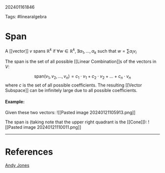 202401161846

Tags: #linearalgebra 

# Span
A [[vector]] $v$ spans $\mathbb{R}^k$ if $\forall w \in \mathbb{R}^k, \exists \alpha_1,\dots,\alpha_k$ such that $w = \sum\alpha_iv_i$

The span is the set of all possible [[Linear Combination]]s of the vectors in $V$:

$$
\text{span}(v_1,v_2,\dots,v_n) = c_1\cdot v_1 + c_2 \cdot v_2 + \dots + c_n \cdot v_n
$$
where $c$ is the set of all possible coefficients.  The resulting [[Vector Subspace]] can be infinitely large due to all possible coefficients.

#### Example:
Given these two vectors:
![[Pasted image 20240121105913.png]]

The span is (taking note that the upper right quadrant is the [[Cone]]):
![[Pasted image 20240121110011.png]]

---
# References
[Andy Jones](https://andrewcharlesjones.github.io/journal/convex-cones.html)